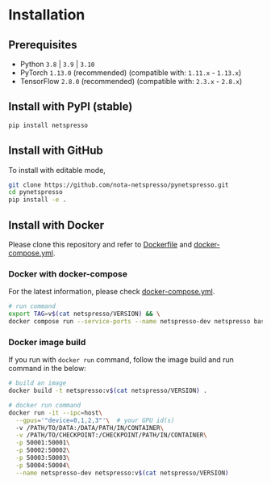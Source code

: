 # Installation

## Prerequisites

- Python `3.8` | `3.9` | `3.10`
- PyTorch `1.13.0` (recommended) (compatible with: `1.11.x` - `1.13.x`)
- TensorFlow `2.8.0` (recommended) (compatible with: `2.3.x` - `2.8.x`)

## Install with PyPI (stable)

```bash
pip install netspresso
```

## Install with GitHub

To install with editable mode,

```bash
git clone https://github.com/nota-netspresso/pynetspresso.git
cd pynetspresso
pip install -e .
```

## Install with Docker

Please clone this repository and refer to [Dockerfile](https://github.com/Nota-NetsPresso/PyNetsPresso/blob/develop/docker-compose.yml) and [docker-compose.yml](https://github.com/Nota-NetsPresso/PyNetsPresso/blob/develop/docker-compose.yml).

### Docker with docker-compose

For the latest information, please check [docker-compose.yml](https://github.com/Nota-NetsPresso/PyNetsPresso/blob/develop/docker-compose.yml).

```bash
# run command
export TAG=v$(cat netspresso/VERSION) && \
docker compose run --service-ports --name netspresso-dev netspresso bash
```

### Docker image build

If you run with `docker run` command, follow the image build and run command in the below:

```bash
# build an image
docker build -t netspresso:v$(cat netspresso/VERSION) .
```

```bash
# docker run command
docker run -it --ipc=host\
  --gpus='"device=0,1,2,3"'\  # your GPU id(s)
  -v /PATH/TO/DATA:/DATA/PATH/IN/CONTAINER\
  -v /PATH/TO/CHECKPOINT:/CHECKPOINT/PATH/IN/CONTAINER\
  -p 50001:50001\
  -p 50002:50002\
  -p 50003:50003\
  -p 50004:50004\
  --name netspresso-dev netspresso:v$(cat netspresso/VERSION)
```
